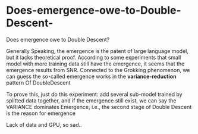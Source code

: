 # Does-emergence-owe-to-Double-Descent-
Does emergence owe to Double Descent?


Generally Speaking, the emergence is the patent of large language model, but it lacks theoretical proof.
According to some experiments that small model with more training data still have the emergence, it seems that the emergence results from SNR.
Connected to the Grokking phenomenon, we can guess the so-called emergence works in the **variance-reduction** pattern Of DoubleDescent

To prove this, just do this experiment: add several sub-model trained by splitted data together, and if the emergence still exist, we can say the VARIANCE dominates Emergence, i.e., the second stage of Double Descent is the reason for emergence

Lack of data and GPU, so sad..
